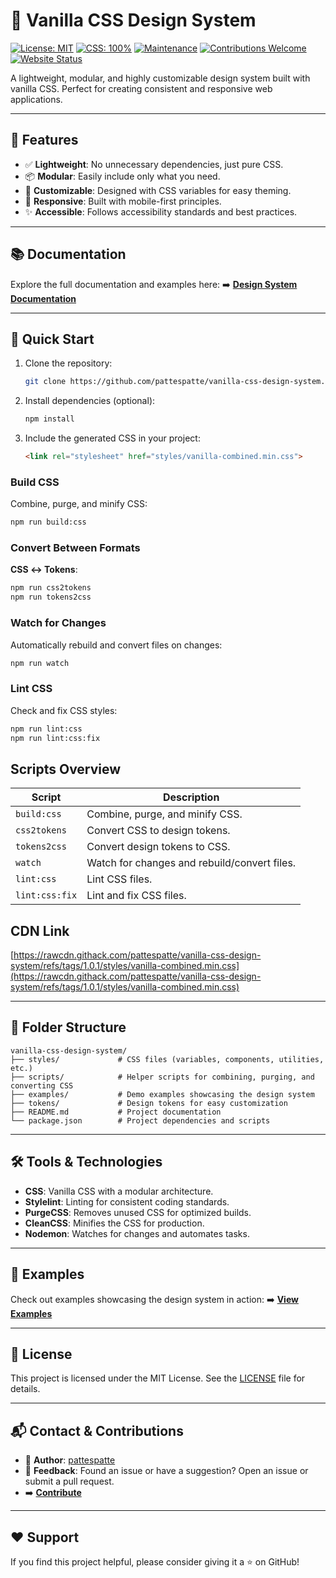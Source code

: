 # 🎨 Vanilla CSS Design System

[![License: MIT](https://img.shields.io/badge/License-MIT-yellow.svg)](https://opensource.org/licenses/MIT)
[![CSS: 100%](https://img.shields.io/badge/css-100%25-blue.svg)](https://github.com/pattespatte/vanilla-css-design-system)
[![Maintenance](https://img.shields.io/badge/Maintained%3F-yes-green.svg)](https://github.com/pattespatte/vanilla-css-design-system/graphs/commit-activity)
[![Contributions Welcome](https://img.shields.io/badge/contributions-welcome-brightgreen.svg)](https://github.com/pattespatte/vanilla-css-design-system/issues)
[![Website Status](https://img.shields.io/website-up-down-green-red/http/pattespatte.github.io/vanilla-css-design-system.svg)](https://pattespatte.github.io/vanilla-css-design-system/examples/)

A lightweight, modular, and highly customizable design system built with vanilla CSS. Perfect for creating consistent and responsive web applications.

***

## 🌟 Features

- ✅ **Lightweight**: No unnecessary dependencies, just pure CSS.
- 📦 **Modular**: Easily include only what you need.
- 🎨 **Customizable**: Designed with CSS variables for easy theming.
- 📐 **Responsive**: Built with mobile-first principles.
- ✨ **Accessible**: Follows accessibility standards and best practices.

***

## 📚 Documentation

Explore the full documentation and examples here:
➡️ **[Design System Documentation](https://pattespatte.github.io/vanilla-css-design-system/examples/)**

***

## 🚀 Quick Start

1. Clone the repository:

   ```bash
   git clone https://github.com/pattespatte/vanilla-css-design-system.git
   ```

2. Install dependencies (optional):

   ```bash
   npm install
   ```

3. Include the generated CSS in your project:

   ```html
   <link rel="stylesheet" href="styles/vanilla-combined.min.css">
   ```

### Build CSS

Combine, purge, and minify CSS:

```bash
npm run build:css
```

### Convert Between Formats

**CSS ↔ Tokens**:

  ```bash
  npm run css2tokens
  npm run tokens2css
  ```

### Watch for Changes

Automatically rebuild and convert files on changes:

```bash
npm run watch
```

### Lint CSS

Check and fix CSS styles:

```bash
npm run lint:css
npm run lint:css:fix
```

## Scripts Overview

| Script | Description |
|--------|-------------|
| `build:css` | Combine, purge, and minify CSS. |
| `css2tokens` | Convert CSS to design tokens. |
| `tokens2css` | Convert design tokens to CSS. |
| `watch` | Watch for changes and rebuild/convert files. |
| `lint:css` | Lint CSS files. |
| `lint:css:fix` | Lint and fix CSS files. |

## CDN Link

[https://rawcdn.githack.com/pattespatte/vanilla-css-design-system/refs/tags/1.0.1/styles/vanilla-combined.min.css](https://rawcdn.githack.com/pattespatte/vanilla-css-design-system/refs/tags/1.0.1/styles/vanilla-combined.min.css)

***

## 📂 Folder Structure

```plaintext
vanilla-css-design-system/
├── styles/             # CSS files (variables, components, utilities, etc.)
├── scripts/            # Helper scripts for combining, purging, and converting CSS
├── examples/           # Demo examples showcasing the design system
├── tokens/             # Design tokens for easy customization
├── README.md           # Project documentation
└── package.json        # Project dependencies and scripts
```

***

## 🛠️ Tools & Technologies

- **CSS**: Vanilla CSS with a modular architecture.
- **Stylelint**: Linting for consistent coding standards.
- **PurgeCSS**: Removes unused CSS for optimized builds.
- **CleanCSS**: Minifies the CSS for production.
- **Nodemon**: Watches for changes and automates tasks.

***

## 👀 Examples

Check out examples showcasing the design system in action:
➡️ **[View Examples](https://pattespatte.github.io/vanilla-css-design-system/examples/)**

***

## 📝 License

This project is licensed under the MIT License. See the [LICENSE](https://github.com/pattespatte/vanilla-css-design-system/blob/main/LICENSE) file for details.

***

## 📬 Contact & Contributions

- 👤 **Author**: [pattespatte](https://github.com/pattespatte)
- 💬 **Feedback**: Found an issue or have a suggestion? Open an issue or submit a pull request.
- ➡️ **[Contribute](https://github.com/pattespatte/vanilla-css-design-system/issues)**

***

## ❤️ Support

If you find this project helpful, please consider giving it a ⭐ on GitHub!
